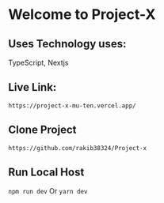 
# Welcome to Project-X

## Uses Technology uses: 
TypeScript, Nextjs

## Live Link: 
`
https://project-x-mu-ten.vercel.app/
`
## Clone Project
`
https://github.com/rakib38324/Project-x
`
## Run Local Host
`
npm run dev
`
Or
`
yarn dev
`






